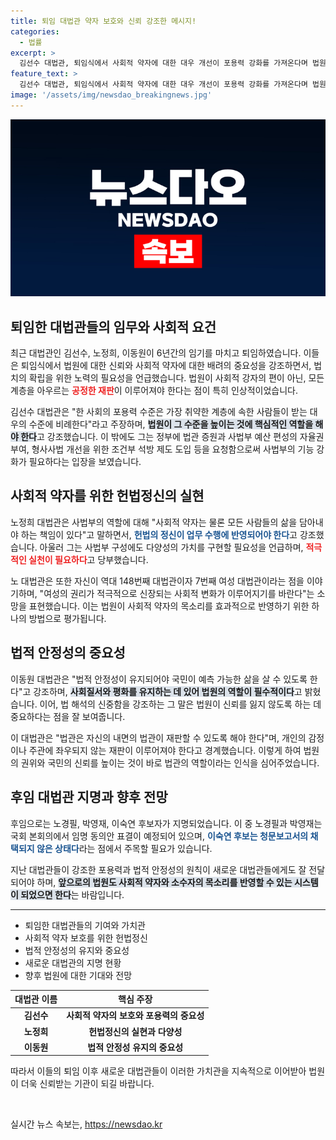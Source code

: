 ```yaml
---
title: 퇴임 대법관 약자 보호와 신뢰 강조한 메시지!
categories:
  - 법률
excerpt: >
  김선수 대법관, 퇴임식에서 사회적 약자에 대한 대우 개선이 포용력 강화를 가져온다며 법원 역할 강조. 노정희 대법관은 헌법 정신을 모든 업무에 반영해야 한다고 주장했으며, 이동원 대법관은 국민의 법적 안정성을 중시해야 한다고 언급했다. 후임 인사도 주목받고 있다.
feature_text: >
  김선수 대법관, 퇴임식에서 사회적 약자에 대한 대우 개선이 포용력 강화를 가져온다며 법원 역할 강조. 노정희 대법관은 헌법 정신을 모든 업무에 반영해야 한다고 주장했으며, 이동원 대법관은 국민의 법적 안정성을 중시해야 한다고 언급했다. 후임 인사도 주목받고 있다.
image: '/assets/img/newsdao_breakingnews.jpg'
---
```


<p><img src="/assets/img/newsdao_breakingnews.jpg" alt="firstkoreanews 속보" /></p>

<h2 data-ke-size="size26">퇴임한 대법관들의 임무와 사회적 요건</h2>

<p data-ke-size="size16">최근 대법관인 김선수, 노정희, 이동원이 6년간의 임기를 마치고 퇴임하였습니다. 이들은 퇴임식에서 법원에 대한 신뢰와 사회적 약자에 대한 배려의 중요성을 강조하면서, 법치의 확립을 위한 노력의 필요성을 언급했습니다. 법원이 사회적 강자의 편이 아닌, 모든 계층을 아우르는 <b><span style="color: #ee2323;">공정한 재판</span></b>이 이루어져야 한다는 점이 특히 인상적이었습니다. </p>

<p data-ke-size="size16">김선수 대법관은 "한 사회의 포용력 수준은 가장 취약한 계층에 속한 사람들이 받는 대우의 수준에 비례한다"라고 주장하며, <b><span style="background-color: #21538527;">법원이 그 수준을 높이는 것에 핵심적인 역할을 해야 한다</span></b>고 강조했습니다. 이 밖에도 그는 정부에 법관 증원과 사법부 예산 편성의 자율권 부여, 형사사법 개선을 위한 조건부 석방 제도 도입 등을 요청함으로써 사법부의 기능 강화가 필요하다는 입장을 보였습니다. </p>

<h2 data-ke-size="size26">사회적 약자를 위한 헌법정신의 실현</h2>

<p data-ke-size="size16">노정희 대법관은 사법부의 역할에 대해 "사회적 약자는 물론 모든 사람들의 삶을 담아내야 하는 책임이 있다"고 말하면서, <b><span style="color: #1a5490;">헌법의 정신이 업무 수행에 반영되어야 한다</span></b>고 강조했습니다. 아울러 그는 사법부 구성에도 다양성의 가치를 구현할 필요성을 언급하며, <b><span style="color: #ee2323;">적극적인 실천이 필요하다</span></b>고 당부했습니다. </p>

<p data-ke-size="size16">노 대법관은 또한 자신이 역대 148번째 대법관이자 7번째 여성 대법관이라는 점을 이야기하며, "여성의 권리가 적극적으로 신장되는 사회적 변화가 이루어지기를 바란다"는 소망을 표현했습니다. 이는 법원이 사회적 약자의 목소리를 효과적으로 반영하기 위한 하나의 방법으로 평가됩니다. </p>

<h2 data-ke-size="size26">법적 안정성의 중요성</h2>

<p data-ke-size="size16">이동원 대법관은 "법적 안정성이 유지되어야 국민이 예측 가능한 삶을 살 수 있도록 한다"고 강조하며, <b><span style="background-color: #21538527;">사회질서와 평화를 유지하는 데 있어 법원의 역할이 필수적이다</span></b>고 밝혔습니다. 이어, 법 해석의 신중함을 강조하는 그 말은 법원이 신뢰를 잃지 않도록 하는 데 중요하다는 점을 잘 보여줍니다. </p>

<p data-ke-size="size16">이 대법관은 "법관은 자신의 내면의 법관이 재판할 수 있도록 해야 한다"며, 개인의 감정이나 주관에 좌우되지 않는 재판이 이루어져야 한다고 경계했습니다. 이렇게 하여 법원의 권위와 국민의 신뢰를 높이는 것이 바로 법관의 역할이라는 인식을 심어주었습니다. </p>

<h2 data-ke-size="size26">후임 대법관 지명과 향후 전망</h2>

<p data-ke-size="size16">후임으로는 노경필, 박영재, 이숙연 후보자가 지명되었습니다. 이 중 노경필과 박영재는 국회 본회의에서 임명 동의안 표결이 예정되어 있으며, <b><span style="color: #1a5490;">이숙연 후보는 청문보고서의 채택되지 않은 상태다</span></b>라는 점에서 주목할 필요가 있습니다. </p>

<p data-ke-size="size16">지난 대법관들이 강조한 포용력과 법적 안정성의 원칙이 새로운 대법관들에게도 잘 전달되어야 하며, <b><span style="background-color: #21538527;">앞으로의 법원도 사회적 약자와 소수자의 목소리를 반영할 수 있는 시스템이 되었으면 한다</span></b>는 바람입니다. </p>

<hr>

<ul>
    <li>퇴임한 대법관들의 기여와 가치관</li>
    <li>사회적 약자 보호를 위한 헌법정신</li>
    <li>법적 안정성의 유지와 중요성</li>
    <li>새로운 대법관의 지명 현황</li>
    <li>향후 법원에 대한 기대와 전망</li>
</ul>

<table>
    <thead>
        <tr>
            <th style="text-align: center;"><b>대법관 이름</b></th>
            <th style="text-align: center;"><b>핵심 주장</b></th>
        </tr>
    </thead>
    <tbody>
        <tr>
            <td style="text-align: center; height: 17px;"><b>김선수</b></td>
            <td style="text-align: center; height: 17px;"><b>사회적 약자의 보호와 포용력의 중요성</b></td>
        </tr>
        <tr>
            <td style="text-align: center; height: 17px;"><b>노정희</b></td>
            <td style="text-align: center; height: 17px;"><b>헌법정신의 실현과 다양성</b></td>
        </tr>
        <tr>
            <td style="text-align: center; height: 17px;"><b>이동원</b></td>
            <td style="text-align: center; height: 17px;"><b>법적 안정성 유지의 중요성</b></td>
        </tr>
    </tbody>
</table>

<p data-ke-size="size16">따라서 이들의 퇴임 이후 새로운 대법관들이 이러한 가치관을 지속적으로 이어받아 법원이 더욱 신뢰받는 기관이 되길 바랍니다. </p>

<p data-ke-size="size16">&nbsp;</p>
실시간 뉴스 속보는, <a href="https://newsdao.kr" rel="dofollow">https://newsdao.kr</a>


